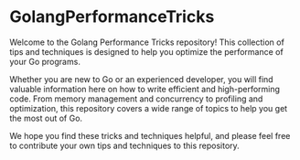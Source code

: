 # GolangPerformanceTricks
Welcome to the Golang Performance Tricks repository! This collection of tips and techniques is designed to help you optimize the performance of your Go programs.

Whether you are new to Go or an experienced developer, you will find valuable information here on how to write efficient and high-performing code. From memory management and concurrency to profiling and optimization, this repository covers a wide range of topics to help you get the most out of Go.

We hope you find these tricks and techniques helpful, and please feel free to contribute your own tips and techniques to this repository.
